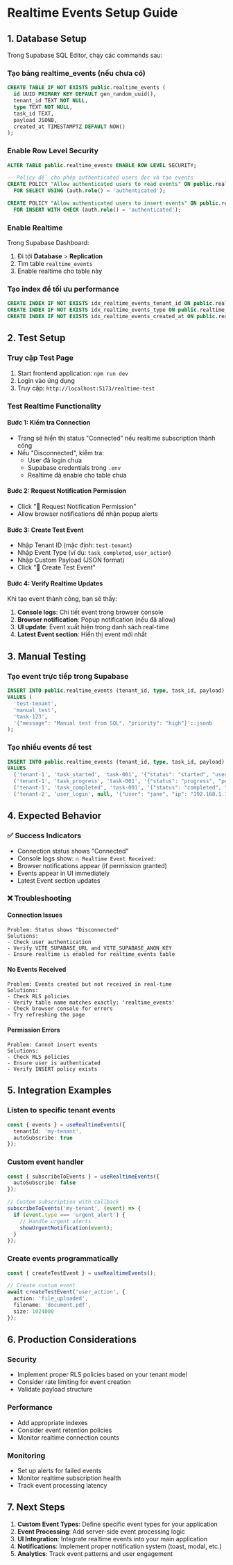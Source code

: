# Realtime Events Setup Guide

## 1. Database Setup

Trong Supabase SQL Editor, chạy các commands sau:

### Tạo bảng realtime_events (nếu chưa có)
```sql
CREATE TABLE IF NOT EXISTS public.realtime_events (
  id UUID PRIMARY KEY DEFAULT gen_random_uuid(),
  tenant_id TEXT NOT NULL,
  type TEXT NOT NULL,
  task_id TEXT,
  payload JSONB,
  created_at TIMESTAMPTZ DEFAULT NOW()
);
```

### Enable Row Level Security
```sql
ALTER TABLE public.realtime_events ENABLE ROW LEVEL SECURITY;

-- Policy để cho phép authenticated users đọc và tạo events
CREATE POLICY "Allow authenticated users to read events" ON public.realtime_events
  FOR SELECT USING (auth.role() = 'authenticated');

CREATE POLICY "Allow authenticated users to insert events" ON public.realtime_events
  FOR INSERT WITH CHECK (auth.role() = 'authenticated');
```

### Enable Realtime
Trong Supabase Dashboard:
1. Đi tới **Database** > **Replication**
2. Tìm table `realtime_events`
3. Enable realtime cho table này

### Tạo index để tối ưu performance
```sql
CREATE INDEX IF NOT EXISTS idx_realtime_events_tenant_id ON public.realtime_events(tenant_id);
CREATE INDEX IF NOT EXISTS idx_realtime_events_type ON public.realtime_events(type);
CREATE INDEX IF NOT EXISTS idx_realtime_events_created_at ON public.realtime_events(created_at DESC);
```

## 2. Test Setup

### Truy cập Test Page
1. Start frontend application: `npm run dev`
2. Login vào ứng dụng
3. Truy cập: `http://localhost:5173/realtime-test`

### Test Realtime Functionality

#### Bước 1: Kiểm tra Connection
- Trang sẽ hiển thị status "Connected" nếu realtime subscription thành công
- Nếu "Disconnected", kiểm tra:
  - User đã login chưa
  - Supabase credentials trong `.env`
  - Realtime đã enable cho table chưa

#### Bước 2: Request Notification Permission
- Click "🔔 Request Notification Permission"
- Allow browser notifications để nhận popup alerts

#### Bước 3: Create Test Event
- Nhập Tenant ID (mặc định: `test-tenant`)
- Nhập Event Type (ví dụ: `task_completed`, `user_action`)
- Nhập Custom Payload (JSON format)
- Click "🚀 Create Test Event"

#### Bước 4: Verify Realtime Updates
Khi tạo event thành công, bạn sẽ thấy:
1. **Console logs**: Chi tiết event trong browser console
2. **Browser notification**: Popup notification (nếu đã allow)
3. **UI update**: Event xuất hiện trong danh sách real-time
4. **Latest Event section**: Hiển thị event mới nhất

## 3. Manual Testing

### Tạo event trực tiếp trong Supabase
```sql
INSERT INTO public.realtime_events (tenant_id, type, task_id, payload)
VALUES (
  'test-tenant',
  'manual_test',
  'task-123',
  '{"message": "Manual test from SQL", "priority": "high"}'::jsonb
);
```

### Tạo nhiều events để test
```sql
INSERT INTO public.realtime_events (tenant_id, type, task_id, payload)
VALUES 
  ('tenant-1', 'task_started', 'task-001', '{"status": "started", "user": "john"}'::jsonb),
  ('tenant-1', 'task_progress', 'task-001', '{"status": "progress", "percent": 50}'::jsonb),
  ('tenant-1', 'task_completed', 'task-001', '{"status": "completed", "result": "success"}'::jsonb),
  ('tenant-2', 'user_login', null, '{"user": "jane", "ip": "192.168.1.1"}'::jsonb);
```

## 4. Expected Behavior

### ✅ Success Indicators
- Connection status shows "Connected"
- Console logs show: `🔥 Realtime Event Received:`
- Browser notifications appear (if permission granted)
- Events appear in UI immediately
- Latest Event section updates

### ❌ Troubleshooting

#### Connection Issues
```
Problem: Status shows "Disconnected"
Solutions:
- Check user authentication
- Verify VITE_SUPABASE_URL and VITE_SUPABASE_ANON_KEY
- Ensure realtime is enabled for realtime_events table
```

#### No Events Received
```
Problem: Events created but not received in real-time
Solutions:
- Check RLS policies
- Verify table name matches exactly: 'realtime_events'
- Check browser console for errors
- Try refreshing the page
```

#### Permission Errors
```
Problem: Cannot insert events
Solutions:
- Check RLS policies
- Ensure user is authenticated
- Verify INSERT policy exists
```

## 5. Integration Examples

### Listen to specific tenant events
```typescript
const { events } = useRealtimeEvents({
  tenantId: 'my-tenant',
  autoSubscribe: true
});
```

### Custom event handler
```typescript
const { subscribeToEvents } = useRealtimeEvents({
  autoSubscribe: false
});

// Custom subscription with callback
subscribeToEvents('my-tenant', (event) => {
  if (event.type === 'urgent_alert') {
    // Handle urgent alerts
    showUrgentNotification(event);
  }
});
```

### Create events programmatically
```typescript
const { createTestEvent } = useRealtimeEvents();

// Create custom event
await createTestEvent('user_action', {
  action: 'file_uploaded',
  filename: 'document.pdf',
  size: 1024000
});
```

## 6. Production Considerations

### Security
- Implement proper RLS policies based on your tenant model
- Consider rate limiting for event creation
- Validate payload structure

### Performance
- Add appropriate indexes
- Consider event retention policies
- Monitor realtime connection counts

### Monitoring
- Set up alerts for failed events
- Monitor realtime subscription health
- Track event processing latency

## 7. Next Steps

1. **Custom Event Types**: Define specific event types for your application
2. **Event Processing**: Add server-side event processing logic
3. **UI Integration**: Integrate realtime events into your main application
4. **Notifications**: Implement proper notification system (toast, modal, etc.)
5. **Analytics**: Track event patterns and user engagement
